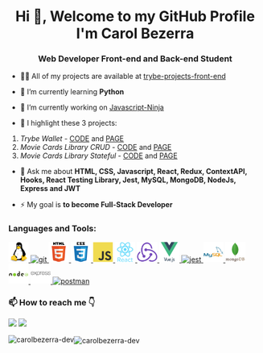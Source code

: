 <h1 align="center">Hi 👋, Welcome to my GitHub Profile I'm Carol Bezerra</h1>
<h3 align="center">Web Developer Front-end and Back-end Student</h3>

- 👨‍💻 All of my projects are available at [trybe-projects-front-end](https://github.com/carolbezerra-dev/trybe-projects-front-end)

- 🌱 I’m currently learning **Python**

- 🔭 I’m currently working on [Javascript-Ninja](https://github.com/carolbezerra-dev/Javascript-Ninja)

- 🌟 I highlight these 3 projects:
1) _Trybe Wallet_ - [CODE](https://github.com/carolbezerra-dev/trybe-projects-front-end/tree/main/2.FrontEnd/16.Redux) and [PAGE](https://trybewallet-kappa.vercel.app/)
2) _Movie Cards Library CRUD_ - [CODE](https://github.com/carolbezerra-dev/trybe-projects-front-end/tree/main/2.FrontEnd/13.React-Router) and [PAGE](https://moviecards-library-crud.vercel.app/)
3) _Movie Cards Library Stateful_ - [CODE](https://github.com/carolbezerra-dev/trybe-projects-front-end/tree/main/2.FrontEnd/12.Forms-React) and [PAGE](https://moviecards-library-stateful.vercel.app/)

- 💬 Ask me about **HTML, CSS, Javascript, React, Redux, ContextAPI, Hooks, React Testing Library, Jest, MySQL, MongoDB, NodeJs, Express and JWT**

- ⚡ My goal is **to become Full-Stack Developer**

<h3 align="left">Languages and Tools:</h3>
<p align="left"> <a href="https://www.linux.org/" target="_blank"> <img src="https://raw.githubusercontent.com/devicons/devicon/master/icons/linux/linux-original.svg" alt="linux" width="40" height="40"/> </a> <a href="https://git-scm.com/" target="_blank"> <img src="https://www.vectorlogo.zone/logos/git-scm/git-scm-icon.svg" alt="git" width="40" height="40"/> </a> <a href="https://www.w3.org/html/" target="_blank"> <img src="https://raw.githubusercontent.com/devicons/devicon/master/icons/html5/html5-original-wordmark.svg" alt="html5" width="40" height="40"/> </a> <a href="https://www.w3schools.com/css/" target="_blank"> <img src="https://raw.githubusercontent.com/devicons/devicon/master/icons/css3/css3-original-wordmark.svg" alt="css3" width="40" height="40"/> </a> <a href="https://developer.mozilla.org/en-US/docs/Web/JavaScript" target="_blank"> <img src="https://raw.githubusercontent.com/devicons/devicon/master/icons/javascript/javascript-original.svg" alt="javascript" width="40" height="40"/> </a> <a href="https://reactjs.org/" target="_blank"> <img src="https://raw.githubusercontent.com/devicons/devicon/master/icons/react/react-original-wordmark.svg" alt="react" width="40" height="40"/> </a> <a href="https://redux.js.org" target="_blank"> <img src="https://raw.githubusercontent.com/devicons/devicon/master/icons/redux/redux-original.svg" alt="redux" width="40" height="40"/> </a> <a href="https://vuejs.org/" target="_blank"> <img src="https://raw.githubusercontent.com/devicons/devicon/master/icons/vuejs/vuejs-original-wordmark.svg" alt="vuejs" width="40" height="40"/> </a> <a href="https://jestjs.io" target="_blank"> <img src="https://www.vectorlogo.zone/logos/jestjsio/jestjsio-icon.svg" alt="jest" width="40" height="40"/> </a> <a href="https://www.mysql.com/" target="_blank"> <img src="https://raw.githubusercontent.com/devicons/devicon/master/icons/mysql/mysql-original-wordmark.svg" alt="mysql" width="40" height="40"/> </a> <a href="https://www.mongodb.com/" target="_blank"> <img src="https://raw.githubusercontent.com/devicons/devicon/master/icons/mongodb/mongodb-original-wordmark.svg" alt="mongodb" width="40" height="40"/> </a> <a href="https://nodejs.org" target="_blank"> <img src="https://raw.githubusercontent.com/devicons/devicon/master/icons/nodejs/nodejs-original-wordmark.svg" alt="nodejs" width="40" height="40"/> </a> <a href="https://expressjs.com" target="_blank"> <img src="https://raw.githubusercontent.com/devicons/devicon/master/icons/express/express-original-wordmark.svg" alt="express" width="40" height="40"/> </a> <a href="https://postman.com" target="_blank"> <img src="https://www.vectorlogo.zone/logos/getpostman/getpostman-icon.svg" alt="postman" width="40" height="40"/> </a> </p>

<h3 align="left">📫 How to reach me 👇</h3>

[<img src="https://img.shields.io/badge/linkedin-%230077B5.svg?&style=for-the-badge&logo=linkedin&logoColor=white" />](https://www.linkedin.com/in/carolbezerra-dev/) <a href="mailto:carol.arbe@gmail.com"><img src="https://img.shields.io/badge/Gmail-D14836?style=for-the-badge&logo=gmail&logoColor=white"></a>

<img align="left" src="https://github-readme-stats.vercel.app/api/top-langs?username=carolbezerra-dev&&hide=richtextformat;layout=compact&amp;theme=dracula" alt="carolbezerra-dev" /> <img align="center" src="https://github-readme-stats.vercel.app/api?username=carolbezerra-dev&s&amp;show_icons=true&amp;include_all_commits=true&amp;theme=dracula" alt="carolbezerra-dev" />
